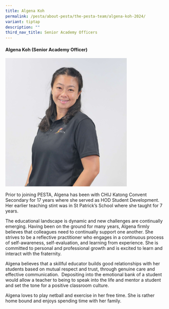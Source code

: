 ```yaml
---
title: Algena Koh
permalink: /pesta/about-pesta/the-pesta-team/algena-koh-2024/
variant: tiptap
description: ""
third_nav_title: Senior Academy Officers
---
```

<h4>Algena Koh (Senior Academy Officer)</h4><p></p><p></p><div class="isomer-image-wrapper"><img style="width: 75%;" height="auto" width="100%" alt="" src="/images/Algena_4.JPG"></div><p>Prior to joining PESTA, Algena has been with CHIJ Katong Convent Secondary for 17 years where she served as HOD Student Development. Her earlier teaching stint was in St Patrick’s School where she taught for 7 years.</p><p>The educational landscape is dynamic and new challenges are continually emerging. Having been on the ground for many years, Algena firmly believes that colleagues need to continually support one another. She strives to be a reflective practitioner who engages in a continuous process of self-awareness, self-evaluation, and learning from experience. She is committed to personal and professional growth and is excited to learn and interact with the fraternity. &nbsp;</p><p>Algena believes that a skillful educator builds good relationships with her students based on mutual respect and trust, through genuine care and effective communication.&nbsp; Depositing into the emotional bank of a student would allow a teacher to being to speak into the life and mentor a student and set the tone for a positive classroom culture.</p><p>Algena loves to play netball and exercise in her free time. She is rather home bound and enjoys spending time with her family.</p><p></p><p></p><p></p>